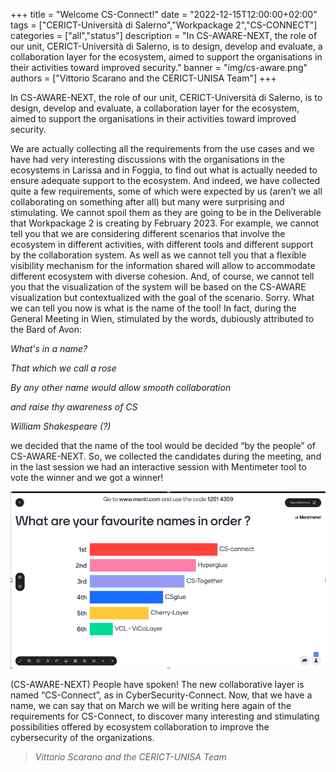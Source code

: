 +++
title = "Welcome CS-Connect!"
date = "2022-12-15T12:00:00+02:00"
tags = ["CERICT-Università di Salerno","Workpackage 2","CS-CONNECT"]
categories = ["all","status"]
description = "In CS-AWARE-NEXT, the role of our unit, CERICT-Università di Salerno, is to design, develop and evaluate, a collaboration layer for the ecosystem, aimed to support the organisations in their activities toward improved security."
banner = "img/cs-aware.png"
authors = ["Vittorio Scarano and the CERICT-UNISA Team"]
+++


In CS-AWARE-NEXT, the role of our unit, CERICT-Università di Salerno, is to design, develop and evaluate, a collaboration layer for the ecosystem, aimed to support the organisations in their activities toward improved security. 

We are actually collecting all the requirements from the use cases and we have had very interesting discussions with the organisations in the ecosystems in Larissa and in Foggia, to find out what is actually needed to ensure adequate support to the ecosystem. And indeed, we have collected quite a few requirements, some of which were expected by us (aren’t we all collaborating on something after all) but many were surprising and stimulating. We cannot spoil them as they are going to be in the Deliverable that Workpackage 2 is creating by February 2023. For example, we cannot tell you that we are considering different scenarios that involve the ecosystem in different activities, with different tools and different support by the collaboration system. As well as we cannot tell you that a flexible visibility mechanism for the information shared will allow to accommodate different ecosystem with diverse cohesion. And, of course, we cannot tell you that the visualization of the system will be based on the CS-AWARE visualization but contextualized with the goal of the scenario. Sorry. 
What we can tell you now is what is the name of the tool! 
In fact, during the General Meeting in Wien, stimulated by the words, dubiously attributed to  the Bard of Avon: 


_What's in a name?_

_That which we call a rose_

_By any other name would allow smooth collaboration_

_and raise thy awareness of CS_

_William Shakespeare (?)_


we decided that the name of the tool would be decided “by the people” of CS-AWARE-NEXT. So, we collected the candidates during the meeting, and in the last session we had an interactive session with Mentimeter tool to vote the winner and we got a winner! 

![Test Image](/blog/UNISA_blog_img1.png)

(CS-AWARE-NEXT) People have spoken! The new collaborative layer is named “CS-Connect”, as in CyberSecurity-Connect. Now, that we have a name, we can say that on March we will be writing here again of the requirements for CS-Connect, to discover many interesting and stimulating possibilities offered by ecosystem collaboration to improve the cybersecurity of the organizations. 

> *Vittorio Scarano and the CERICT-UNISA Team*